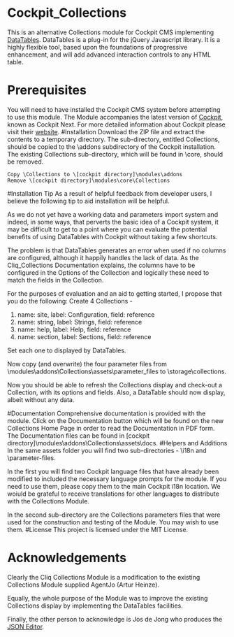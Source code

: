 # Cockpit_Collections
This is an alternative Collections module for Cockpit CMS implementing [DataTables](https://datatables.net/). DataTables is a plug-in for the jQuery Javascript library. It is a highly flexible tool, based upon the foundations of progressive enhancement, and will add advanced interaction controls to any HTML table.
# Prerequisites
You will need to have installed the Cockpit CMS system before attempting to use this module. The Module accompanies the latest version of [Cockpit](https://github.com/aheinze/cockpit), known as Cockpit Next. For more detailed information about Cockpit please visit their [website](http://getcockpit.com/).
#Installation
Download the ZIP file and extract the contents to a temporary directory. The sub-directory, entitled Collections, should be copied to the \addons subdirectory of the Cockpit installation. The existing Collections sub-directory, which will be found in \core, should be removed.

    Copy \Collections to \[cockpit directory]\modules\addons
    Remove \[cockpit directory]\modules\core\Collections

#Installation Tip
As a result of helpful feedback from developer users, I believe the following tip to aid installation will be helpful.

As we do not yet have a working data and parameters import system and indeed, in some ways, that perverts the basic idea of a Cockpit system, it may be difficult to get to a point where you can evaluate the potential benefits of using DataTables with Cockpit without taking a few shortcuts.

The problem is that DataTables generates an error when used if no columns are configured, although it happily handles the lack of data. As the Cliq_Collections Documentation explains, the columns have to be configured in the Options of the Collection and logically these need to match the fields in the Collection.

For the purposes of evaluation and an aid to getting started, I propose that you do the following:
Create 4 Collections -

1. name: site, label: Configuration, field: reference
2. name: string, label: Strings, field: reference
3. name: help, label: Help, field: reference
4. name: section, label: Sections, field: reference

Set each one to displayed by DataTables. 

Now copy (and overwrite) the four parameter files from \modules\addons\Collections\assets\parameter_files to \storage\collections.

Now you should be able to refresh the Collections display and check-out a Collection, with its options and fields. Also, a DataTable should now display, albeit without any data.

#Documentation
Comprehensive documentation is provided with the module. Click on the Documentation button which will be found on the new Collections Home Page in order to read the Documentation in PDF form. The Documentation files can be found in \[cockpit directory]\modules\addons\Collections\assets\docs.
#Helpers and Additions
In the same assets folder you will find two sub-directories - \i18n and \parameter-files. 

In the first you will find two Cockpit language files that have already been modified to included the necessary language prompts for the module. If you need to use them, please copy them to the main Cockpit i18n location. We woiuld be grateful to receive translations for other languages to distribute with the Collections Module.

In the second sub-directory are the Collections parameters files that were used for the construction and testing of the Module. You may wish to use them.
#License
This project is licensed under the MIT License.
# Acknowledgements
Clearly the Cliq Collections Module is a modification to the existing Collections Module supplied AgentJo (Artur Heinze).

Equally, the whole purpose of the Module was to improve the existing Collections display by implementing the DataTables facilities.

Finally, the other person to acknowledge is Jos de Jong who produces the [JSON Editor](https://github.com/josdejong/jsoneditor).
